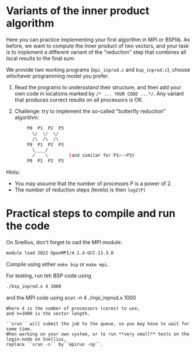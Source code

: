 # Variants of the inner product algorithm

Here you can practice implementing your first algorithm in MPI or BSPlib.
As before, we want to compute the inner product of two vectors, and your
task is to implement a different variant of the "reduction" step that combines
all local results to the final sum.

We provide two working programs (``mpi_inprod.c`` and ``bsp_inprod.c``),
choose whichever programming model you prefer.

1. Read the programs to undersstand their structure,
and then add your own code in locations marked by ``/* ... YOUR CODE ...*/``.
Any variant that produces correct results on all processors is OK.

2. Challenge: try to implement the so-called "butterfly reduction" algorithm:
```bash
        P0  P1  P2  P3
          \/  \/  \/
          /\  /\  /\
        P0  P1  P2  P3
          \____/
          /    \        (and similar for P1<->P3)
        P0  P1  P2  P3
```
Hints:

  - You may assume that the number of processes P is a power of 2.
  - The number of reduction steps (levels) is then ``log2(P)``
    
# Practical steps to compile and run the code

On Snellius, don't forget to oad the MPI module:
```bash
module load 2022 OpenMPI/4.1.4-GCC-11.3.0
```

Compile using either ``make bsp`` or ``make mpi``.

For testing, run teh BSP code using
```bash
./bsp_inprod.x 4 1000
```
and the MPI code using
srun -n 4 ./mpi_inprod.x 1000
```
Where 4 is the number of processors (cores) to use,
and n=1000 is the vector length.

``srun`` will submit the job to the queue, so you may have to wait for some time.
When working on your own system, or to run **very small** tests on the login-node on Snellius,
replace ``srun -n`` by``mpirun -np``.

